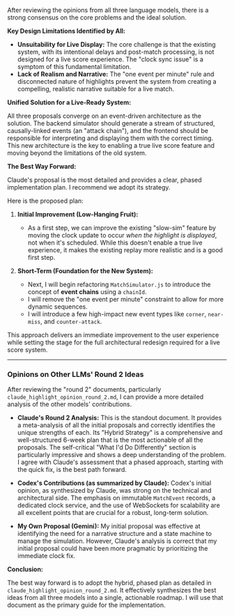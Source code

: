 After reviewing the opinions from all three language models, there is a strong consensus on the core problems and the ideal solution.

**Key Design Limitations Identified by All:**

*   **Unsuitability for Live Display:** The core challenge is that the existing system, with its intentional delays and post-match processing, is not designed for a live score experience. The "clock sync issue" is a symptom of this fundamental limitation.
*   **Lack of Realism and Narrative:** The "one event per minute" rule and disconnected nature of highlights prevent the system from creating a compelling, realistic narrative suitable for a live match.

**Unified Solution for a Live-Ready System:**

All three proposals converge on an event-driven architecture as the solution. The backend simulator should generate a stream of structured, causally-linked events (an "attack chain"), and the frontend should be responsible for interpreting and displaying them with the correct timing. This new architecture is the key to enabling a true live score feature and moving beyond the limitations of the old system.

**The Best Way Forward:**

Claude's proposal is the most detailed and provides a clear, phased implementation plan. I recommend we adopt its strategy.

Here is the proposed plan:

1.  **Initial Improvement (Low-Hanging Fruit):**
    *   As a first step, we can improve the existing "slow-sim" feature by moving the clock update to occur *when the highlight is displayed*, not when it's scheduled. While this doesn't enable a true live experience, it makes the existing replay more realistic and is a good first step.

2.  **Short-Term (Foundation for the New System):**
    *   Next, I will begin refactoring `MatchSimulator.js` to introduce the concept of **event chains** using a `chainId`.
    *   I will remove the "one event per minute" constraint to allow for more dynamic sequences.
    *   I will introduce a few high-impact new event types like `corner`, `near-miss`, and `counter-attack`.

This approach delivers an immediate improvement to the user experience while setting the stage for the full architectural redesign required for a live score system.

---

### Opinions on Other LLMs' Round 2 Ideas

After reviewing the "round 2" documents, particularly `claude_highlight_opinion_round_2.md`, I can provide a more detailed analysis of the other models' contributions.

*   **Claude's Round 2 Analysis:** This is the standout document. It provides a meta-analysis of all the initial proposals and correctly identifies the unique strengths of each. Its "Hybrid Strategy" is a comprehensive and well-structured 6-week plan that is the most actionable of all the proposals. The self-critical "What I'd Do Differently" section is particularly impressive and shows a deep understanding of the problem. I agree with Claude's assessment that a phased approach, starting with the quick fix, is the best path forward.

*   **Codex's Contributions (as summarized by Claude):** Codex's initial opinion, as synthesized by Claude, was strong on the technical and architectural side. The emphasis on immutable `MatchEvent` records, a dedicated clock service, and the use of WebSockets for scalability are all excellent points that are crucial for a robust, long-term solution.

*   **My Own Proposal (Gemini):** My initial proposal was effective at identifying the need for a narrative structure and a state machine to manage the simulation. However, Claude's analysis is correct that my initial proposal could have been more pragmatic by prioritizing the immediate clock fix.

**Conclusion:**

The best way forward is to adopt the hybrid, phased plan as detailed in `claude_highlight_opinion_round_2.md`. It effectively synthesizes the best ideas from all three models into a single, actionable roadmap. I will use that document as the primary guide for the implementation.